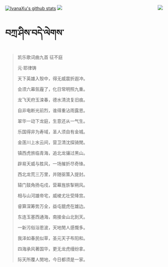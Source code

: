 [![IvanaXu's github stats](https://github-readme-stats.vercel.app/api?username=IvanaXu&show_icons=true&theme=vue-dark)](https://github.com/anuraghazra/github-readme-stats)
<img align="right" src="https://github-readme-stats.vercel.app/api/top-langs/?username=IvanaXu&langs_count=7&theme=graywhite" />
<img src="https://github-readme-stats.vercel.app/api/wakatime?username=IvanaXu&layout=compact&langs_count=6&theme=vue-dark&&custom_title=Programming Times(Jul 29 2021-)" />
# བཀྲ་ཤིས་བདེ་ལེགས་
> 凯乐歌词曲九首 征不庭
>
> 元·耶律铸
>
> 天下英雄入彀中，得无威震折遐冲。
> 
> 会须六幕氛霾了，化日常明照九重。
> 
> 龙飞天府玉滦春，德水清流复旧痕。
> 
> 自非电断光前烈，谁得重沾雨露恩。
> 
> 翠华一动下龙庭，生意还从一气生。
> 
> 乐国得非为寿域，圣人须自有金城。
> 
> 金莲川上水云间，营卫清沈探骑閒。
> 
> 镇西虎旅临青海，追北龙骧过黑山。
> 
> 辟易天威与胜风，一场摧折尽奇锋。
> 
> 西北龙荒三万里，并随驱策入提封。
> 
> 辕门鼓角扬屯戍，营幕旌旂掣朔风。
> 
> 相与山河雄帝宅，威棱尤壮受降宫。
> 
> 睿算深筹势万全，益屯貔虎在雄边。
> 
> 东连玉塞西通海，南接金山北到天。
> 
> 一新污俗浴恩波，天地閒人感慨多。
> 
> 我泽如春民似草，圣元天子布阳和。
> 
> 四海承风著国华，更无龙虎缦纷拿。
> 
> 际天所覆人閒地，今日都须是一家。